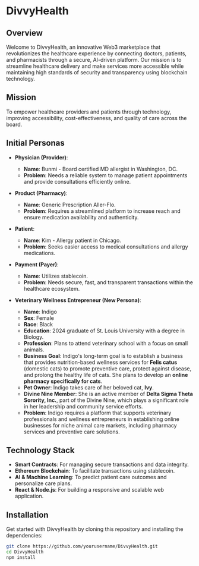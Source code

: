 # DivvyHealth

## Overview
Welcome to DivvyHealth, an innovative Web3 marketplace that revolutionizes the healthcare experience by connecting doctors, patients, and pharmacists through a secure, AI-driven platform. Our mission is to streamline healthcare delivery and make services more accessible while maintaining high standards of security and transparency using blockchain technology.

## Mission
To empower healthcare providers and patients through technology, improving accessibility, cost-effectiveness, and quality of care across the board.

## Initial Personas
- **Physician (Provider)**:
  - **Name**: Bunmi - Board certified MD allergist in Washington, DC.
  - **Problem**: Needs a reliable system to manage patient appointments and provide consultations efficiently online.

- **Product (Pharmacy)**:
  - **Name**: Generic Prescription Aller-Flo.
  - **Problem**: Requires a streamlined platform to increase reach and ensure medication availability and authenticity.

- **Patient**:
  - **Name**: Kim - Allergy patient in Chicago.
  - **Problem**: Seeks easier access to medical consultations and allergy medications.

- **Payment (Payer)**:
  - **Name**: Utilizes stablecoin.
  - **Problem**: Needs secure, fast, and transparent transactions within the healthcare ecosystem.
 
- **Veterinary Wellness Entrepreneur (New Persona)**:
  - **Name**: Indigo
  - **Sex**: Female
  - **Race**: Black
  - **Education**: 2024 graduate of St. Louis University with a degree in Biology.
  - **Profession**: Plans to attend veterinary school with a focus on small animals.
  - **Business Goal**: Indigo's long-term goal is to establish a business that provides nutrition-based wellness services for **Felis catus** (domestic cats) to promote preventive care, protect against disease, and prolong the healthy life of cats. She plans to develop an **online pharmacy specifically for cats**.
  - **Pet Owner**: Indigo takes care of her beloved cat, **Ivy**.
  - **Divine Nine Member**: She is an active member of **Delta Sigma Theta Sorority, Inc.**, part of the Divine Nine, which plays a significant role in her leadership and community service efforts.
  - **Problem**: Indigo requires a platform that supports veterinary professionals and wellness entrepreneurs in establishing online businesses for niche animal care markets, including pharmacy services and preventive care solutions.


## Technology Stack
- **Smart Contracts**: For managing secure transactions and data integrity.
- **Ethereum Blockchain**: To facilitate transactions using stablecoin.
- **AI & Machine Learning**: To predict patient care outcomes and personalize care plans.
- **React & Node.js**: For building a responsive and scalable web application.

## Installation
Get started with DivvyHealth by cloning this repository and installing the dependencies:

```bash
git clone https://github.com/yourusername/DivvyHealth.git
cd DivvyHealth
npm install

